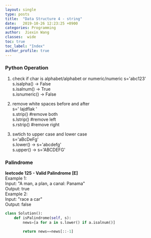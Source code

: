 ```yaml
---
layout: single
type: posts
title:  "Data Structure 4 - string"
date:   2019-10-26 12:23:25 +0900
categories: Programming
author:  Jiexin Wang
classes:  wide
toc: true
toc_label: "Index"
author_profile: true
---
```


### Python Operation

1. check if char is alphabet/alphabet or numeric/numeric
s='abc123'  
s.isalpha() -> False     
s.isalnum() -> True  
s.isnumeric() -> False  

2. remove white spaces before and after  
s='  lajdflak    '  
s.strip() #remove both  
s.lstrip() #remove left    
s.rstrip() #remove right   

3. swtich to upper case and lower case  
s='aBcDeFg'  
s.lower() -> s='abcdefg'  
s.upper() -> s='ABCDEFG'  

### Palindrome

**leetcode 125 - Valid Palindrome [E]**   
Example 1:  
Input: "A man, a plan, a canal: Panama"  
Output: true  
Example 2:  
Input: "race a car"  
Output: false  
```python
class Solution():
    def isPalindrome(self, s):
        news=[a for a in s.lower() if a.isalnum()]

        return news==news[::-1]
```   
